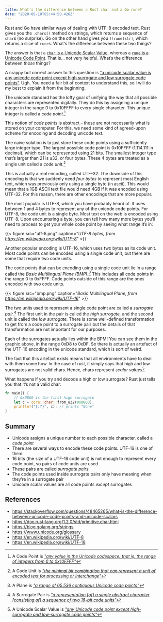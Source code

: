 ```yaml
---
title: What’s the difference between a Rust char and a Go rune?
date: "2020-05-10T05:44:50.426Z"
---
```


Rust and Go have similar ways of dealing with UTF-8 encoded text. Rust gives you the `.chars()` method on strings, which returns a sequence of `char`s (no surprise). Go on the other hand gives you `[]rune(str)`, which returns a slice of `rune`s. What's the difference between these two things?

The answer is that a [`char` is a Unicode Scalar Value](https://doc.rust-lang.org/std/primitive.str.html#method.chars), whereas a [`rune` is a Unicode Code Point](https://blog.golang.org/strings#TOC_5.). That is… not very helpful. What’s the difference between *those* things?

A crappy but correct answer to this question is [“a unicode scalar value is any unicode code point except high surrogate and low surrogate code points”](https://www.unicode.org/glossary/#unicode_scalar_value). Ugh. You need a fair bit of context to understand this, so I will do my best to explain it from the beginning.

The unicode standard has the lofty goal of unifying the way that all possible characters are represented digitally. They do this by assigning a unique integer in the range 0 to 0x10FFFF to every single character. This unique integer is called a *code point.*[^1]

This notion of *code points* is abstract – these are not necessarily what is stored on your computer. For this, we need some kind of agreed-upon scheme for encoding and decoding unicode text.

The naive solution is to just store these code points using a sufficiently large integer type. The largest possible code point is 0x10FFFF (1,114,111 in decimal), which can be represented using 21 bits. The smallest integer type that’s larger than 21 is u32, or four bytes. These 4 bytes are treated as a single unit called a *code unit.*[^2]

This is actually a real encoding, called UTF-32. The downside of this encoding is that we suddenly need *four bytes* to represent most English text, which was previously only using a single byte (in ascii). This would mean that a 1GB ASCII text file would need 4GB if it was encoded using UTF-32. For this reason, there are other encodings that are more popular.

The most popular is UTF-8, which you have probably heard of. It uses between 1 and 4 bytes to represent any of the unicode code points. For UTF-8, the code unit is a single byte. Most text on the web is encoded using UTF-8. Upon encountering a byte, you can tell how many more bytes you’ll need to process to get your whole code point by seeing what range it’s in:

{{< figure src="utf-8.png" caption="*UTF-8 bytes, from https://en.wikipedia.org/wiki/UTF-8*" >}}

Another popular encoding is UTF-16, which uses two bytes as its code unit. Most code points can be encoded using a single code unit, but there are some that require two code units.

The code points that can be encoding using a single code unit lie in a range called the *Basic Multilingual Plane (BMP).*[^3] This includes all code points in the range 0 to 0xFFFF. Code points outside of this range are the ones encoded with two code units.

{{< figure src="bmp.png" caption="*Basic Multilingual Plane, from https://en.wikipedia.org/wiki/UTF-16*" >}}

The two units used to represent a single code point are called a *surrogate pair.*[^4] The first unit in the pair is called the *high surrogate,* and the second unit is called the *low surrogate.* There is some well-defined transformation to get from a code point to a surrogate pair but the details of that transformation are not important for our purposes.

Each of the surrogates actually lies within the BPM! You can see them in the graphic above, in the range 0xD8 to 0xDF. So there is actually an artefact of the UTF-16 encoding in the unicode standard, which is sort of weird.

The fact that this artefact exists means that all environments have to deal with them some how. In the case of rust, it simply says that high and low surrogates are not valid chars. Hence, chars represent *scalar values*[^5].

What happens if you try and decode a high or low surrogate? Rust just tells you that it’s not a valid char:

```rust
fn main() {
    // 0xD800 is the first high surrogate
    let c = core::char::from_u32(0xD800);
    println!("{:?}", c); // prints "None"
}
```

## Summary
- Unicode assigns a unique number to each possible character, called a *code point*
- There are several ways to encode these code points. UTF-16 is one of them
- 16 bits (the size of a UTF-16 code unit) is not enough to represent every code point, so pairs of code units are used
- These pairs are called *surrogate pairs*
- The code points used inside surrogate pairs only have meaning when they’re in a surrogate pair
- Unicode scalar values are all code points *except* surrogates

## References
- https://stackoverflow.com/questions/48465265/what-is-the-difference-between-unicode-code-points-and-unicode-scalars
- https://doc.rust-lang.org/1.2.0/std/primitive.char.html
- https://blog.golang.org/strings
- https://www.unicode.org/glossary
- https://en.wikipedia.org/wiki/UTF-8
- https://en.wikipedia.org/wiki/UTF-16

[^1]: A Code Point is [*"any value in the Unicode codespace; that is, the range of integers from 0 to 0x10FFFF"*](https://www.unicode.org/glossary/#code_point)

[^2]: A Code Unit is [*"the minimal bit combination that can represent a unit of encoded text for processing or interchange"*](https://www.unicode.org/glossary/#code_unit)

[^3]: A Plane is [*"a range of 65,536 contiguous Unicode code points"*](https://www.unicode.org/glossary/#plane)

[^4]: A Surrogate Pair is [*"a representation \[of\] a single abstract character \[consisting of\] a sequence of two 16-bit code units"*](https://www.unicode.org/glossary/#surrogate_pair)

[^5]: A Unicode Scalar Value is [*"any Unicode code point except high-surrogate and low-surrogate code points"*](https://www.unicode.org/glossary/#unicode_scalar_value)
